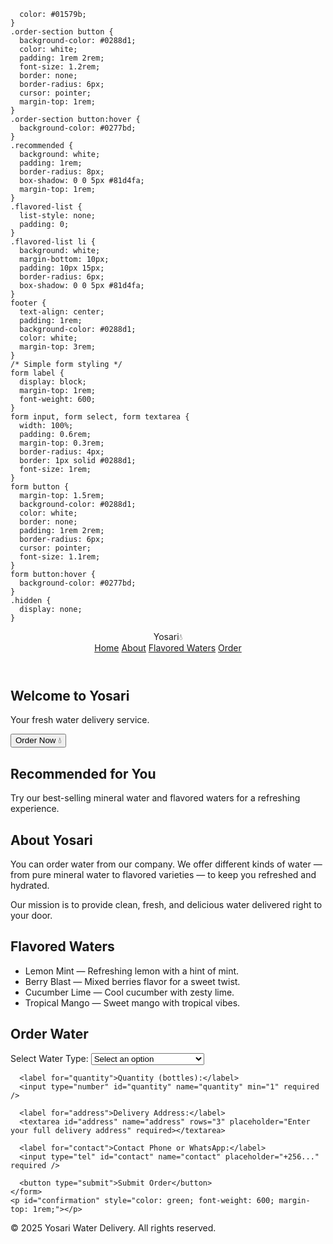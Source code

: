 
      color: #01579b;
    }
    .order-section button {
      background-color: #0288d1;
      color: white;
      padding: 1rem 2rem;
      font-size: 1.2rem;
      border: none;
      border-radius: 6px;
      cursor: pointer;
      margin-top: 1rem;
    }
    .order-section button:hover {
      background-color: #0277bd;
    }
    .recommended {
      background: white;
      padding: 1rem;
      border-radius: 8px;
      box-shadow: 0 0 5px #81d4fa;
      margin-top: 1rem;
    }
    .flavored-list {
      list-style: none;
      padding: 0;
    }
    .flavored-list li {
      background: white;
      margin-bottom: 10px;
      padding: 10px 15px;
      border-radius: 6px;
      box-shadow: 0 0 5px #81d4fa;
    }
    footer {
      text-align: center;
      padding: 1rem;
      background-color: #0288d1;
      color: white;
      margin-top: 3rem;
    }
    /* Simple form styling */
    form label {
      display: block;
      margin-top: 1rem;
      font-weight: 600;
    }
    form input, form select, form textarea {
      width: 100%;
      padding: 0.6rem;
      margin-top: 0.3rem;
      border-radius: 4px;
      border: 1px solid #0288d1;
      font-size: 1rem;
    }
    form button {
      margin-top: 1.5rem;
      background-color: #0288d1;
      color: white;
      border: none;
      padding: 1rem 2rem;
      border-radius: 6px;
      cursor: pointer;
      font-size: 1.1rem;
    }
    form button:hover {
      background-color: #0277bd;
    }
    .hidden {
      display: none;
    }
  </style>
</head>
<body>

<header>
  <div class="logo">Yosari<span class="droplet">💧</span></div>
  <nav>
    <a href="#home" onclick="showSection('home')">Home</a>
    <a href="#about" onclick="showSection('about')">About</a>
    <a href="#flavored" onclick="showSection('flavored')">Flavored Waters</a>
    <a href="#order" onclick="showSection('order')">Order</a>
  </nav>
</header>

<main>

  <section id="home" class="section">
    <h1>Welcome to Yosari</h1>
    <p>Your fresh water delivery service.</p>
    <div class="order-section">
      <button onclick="showSection('order')">Order Now 💧</button>
    </div>
    <h2>Recommended for You</h2>
    <div class="recommended">
      <p>Try our best-selling mineral water and flavored waters for a refreshing experience.</p>
    </div>
  </section>

  <section id="about" class="section hidden">
    <h2>About Yosari</h2>
    <p>You can order water from our company. We offer different kinds of water — from pure mineral water to flavored varieties — to keep you refreshed and hydrated.</p>
    <p>Our mission is to provide clean, fresh, and delicious water delivered right to your door.</p>
  </section>

  <section id="flavored" class="section hidden">
    <h2>Flavored Waters</h2>
    <ul class="flavored-list">
      <li> Lemon Mint — Refreshing lemon with a hint of mint.</li>
      <li> Berry Blast — Mixed berries flavor for a sweet twist.</li>
      <li> Cucumber Lime — Cool cucumber with zesty lime.</li>
      <li> Tropical Mango — Sweet mango with tropical vibes.</li>
    </ul>
  </section>

  <section id="order" class="section hidden">
    <h2>Order Water</h2>
    <form id="orderForm" onsubmit="submitOrder(event)">
      <label for="waterType">Select Water Type:</label>
      <select id="waterType" name="waterType" required>
        <option value="" disabled selected>Select an option</option>
        <option value="Mineral Water">Mineral Water</option>
        <option value="Lemon Mint">Lemon Mint (Flavored)</option>
        <option value="Berry Blast">Berry Blast (Flavored)</option>
        <option value="Cucumber Lime">Cucumber Lime (Flavored)</option>
        <option value="Tropical Mango">Tropical Mango (Flavored)</option>
      </select>

      <label for="quantity">Quantity (bottles):</label>
      <input type="number" id="quantity" name="quantity" min="1" required />

      <label for="address">Delivery Address:</label>
      <textarea id="address" name="address" rows="3" placeholder="Enter your full delivery address" required></textarea>

      <label for="contact">Contact Phone or WhatsApp:</label>
      <input type="tel" id="contact" name="contact" placeholder="+256..." required />

      <button type="submit">Submit Order</button>
    </form>
    <p id="confirmation" style="color: green; font-weight: 600; margin-top: 1rem;"></p>
  </section>

</main>

<footer>
  &copy; 2025 Yosari Water Delivery. All rights reserved.
</footer>

<script>
  function showSection(id) {
    document.querySelectorAll('.section').forEach(section => {
      section.classList.add('hidden');
    });
    document.getElementById(id).classList.remove('hidden');
    window.location.hash = id;
  }

  // Show home section by default
  if (!window.location.hash) {
    showSection('home');
  } else {
    const hash = window.location.hash.substring(1);
    if(document.getElementById(hash)) {
      showSection(hash);
    } else {
      showSection('home');
    }
  }

  function submitOrder(event) {
    event.preventDefault();
    const waterType = document.getElementById('waterType').value;
    const quantity = document.getElementById('quantity').value;
    const address = document.getElementById('address').value;
    const contact = document.getElementById('contact').value;

    // For now just show confirmation and open WhatsApp with pre-filled message
    const message = 
      `Hello, I would like to order ${quantity} bottle(s) of ${waterType}.\n` +
      `Delivery Address: ${address}\n` +
      `Contact: ${contact}`;

    const encodedMessage = encodeURIComponent(message);
    const whatsappUrl = `https://wa.me/${contact.replace(/\D/g,'')}?text=${encodedMessage}`;

    document.getElementById('confirmation').textContent = 'Thank you for your order! We will contact you shortly.';
    window.open(whatsappUrl, '_blank');
    event.target.reset();
  }
</script>

</body>
</html>

